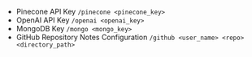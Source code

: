 - Pinecone API Key `/pinecone <pinecone_key>`
- OpenAI API Key `/openai <openai_key>`
- MongoDB Key `/mongo <mongo_key>`
- GitHub Repository Notes Configuration `/github <user_name> <repo> <directory_path>`
